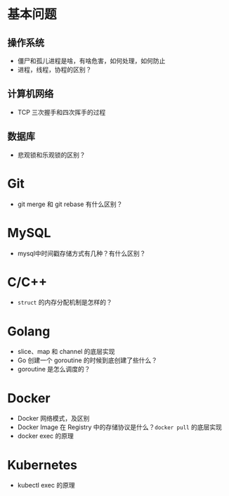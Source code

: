
# 基本问题
## 操作系统
- 僵尸和孤儿进程是啥，有啥危害，如何处理，如何防止
- 进程，线程，协程的区别？

## 计算机网络
- TCP 三次握手和四次挥手的过程

## 数据库
- 悲观锁和乐观锁的区别？

# Git
- git merge 和 git rebase 有什么区别？

# MySQL
- mysql中时间戳存储方式有几种？有什么区别？

# C/C++
- `struct` 的内存分配机制是怎样的？

# Golang
- slice、map 和 channel 的底层实现
- Go 创建一个 goroutine 的时候到底创建了些什么？
- goroutine 是怎么调度的？

# Docker
- Docker 网络模式，及区别
- Docker Image 在 Registry 中的存储协议是什么？`docker pull` 的底层实现
- docker exec 的原理

# Kubernetes
- kubectl exec 的原理
